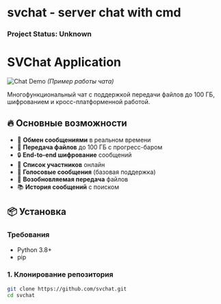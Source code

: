 # svchat - server chat with cmd

### Project Status: Unknown


# SVChat Application

![Chat Demo](demo.gif) *(Пример работы чата)*

Многофункциональный чат с поддержкой передачи файлов до 100 ГБ, шифрованием и кросс-платформенной работой.

## 🔥 Основные возможности

- 📨 **Обмен сообщениями** в реальном времени
- 📁 **Передача файлов** до 100 ГБ с прогресс-баром
- 🔒 **End-to-end шифрование** сообщений
- 👥 **Список участников** онлайн
- 🎤 **Голосовые сообщения** (базовая поддержка)
- 🔄 **Возобновляемая передача** файлов
- 📚 **История сообщений** с поиском

## 📦 Установка

### Требования
- Python 3.8+
- pip

### 1. Клонирование репозитория
```bash
git clone https://github.com/svchat.git
cd svchat
